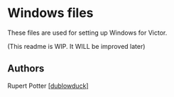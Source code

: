 # Windows files

These files are used for setting up Windows for Victor.

(This readme is WIP. It WILL be improved later)

## Authors

 Rupert Potter  [[dublowduck]](httpsgithub.comdublowduck)